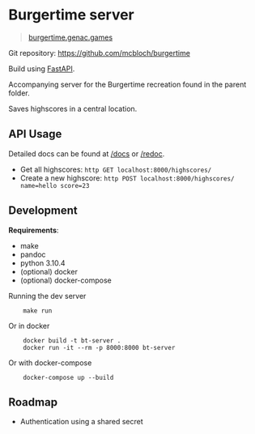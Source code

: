 # Burgertime server

> [burgertime.genac.games](https://burgertime.genac.games)

Git repository: <https://github.com/mcbloch/burgertime>

Build using [FastAPI](https://fastapi.tiangolo.com).

Accompanying server for the Burgertime recreation found in the parent folder.

Saves highscores in a central location.

## API Usage

Detailed docs can be found at [/docs](./docs) or [/redoc](./redoc).

- Get all highscores: `http GET localhost:8000/highscores/`
- Create a new highscore: `http POST localhost:8000/highscores/ name=hello score=23`

## Development

**Requirements**:

- make
- pandoc
- python 3.10.4
- (optional) docker
- (optional) docker-compose

Running the dev server

        make run

Or in docker

        docker build -t bt-server .
        docker run -it --rm -p 8000:8000 bt-server

Or with docker-compose

        docker-compose up --build

## Roadmap

- Authentication using a shared secret
